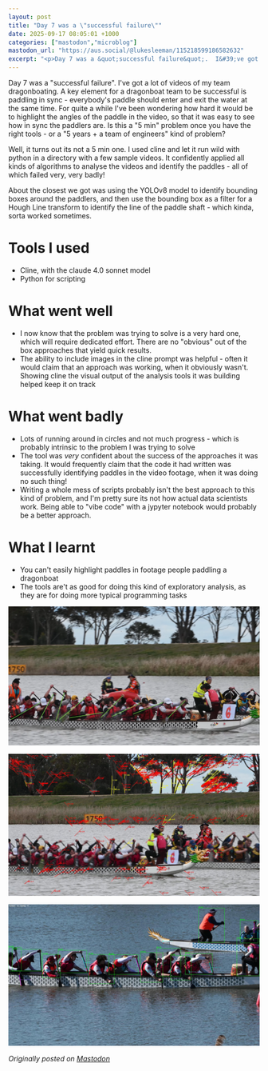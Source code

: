 ```yaml
---
layout: post
title: "Day 7 was a \"successful failure\""
date: 2025-09-17 08:05:01 +1000
categories: ["mastodon","microblog"]
mastodon_url: "https://aus.social/@lukesleeman/115218599186582632"
excerpt: "<p>Day 7 was a &quot;successful failure&quot;.  I&#39;ve got a lot of videos of my team dragonboating.  A key element for a dragonboat team to be succ..."
---
```


Day 7 was a "successful failure". I've got a lot of videos of my team dragonboating. A key element for a dragonboat team to be successful is paddling in sync - everybody's paddle should enter and exit the water at the same time. For quite a while I've been wondering how hard it would be to highlight the angles of the paddle in the video, so that it was easy to see how in sync the paddlers are. Is this a "5 min" problem once you have the right tools - or a "5 years + a team of engineers" kind of problem?

Well, it turns out its not a 5 min one. I used cline and let it run wild with python in a directory with a few sample videos. It confidently applied all kinds of algorithms to analyse the videos and identify the paddles - all of which failed very, very badly!

About the closest we got was using the YOLOv8 model to identify bounding boxes around the paddlers, and then use the bounding box as a filter for a Hough Line transform to identify the line of the paddle shaft - which kinda, sorta worked sometimes. 

# Tools I used

- Cline, with the claude 4.0 sonnet model
- Python for scripting

# What went well

- I now know that the problem was trying to solve is a very hard one, which will require dedicated effort. There are no "obvious" out of the box approaches that yield quick results.
- The ability to include images in the cline prompt was helpful - often it would claim that an approach was working, when it obviously wasn't. Showing cline the visual output of the analysis tools it was building helped keep it on track

# What went badly

- Lots of running around in circles and not much progress - which is probably intrinsic to the problem I was trying to solve
- The tool was _very_ confident about the success of the approaches it was taking. It would frequently claim that the code it had written was successfully identifying paddles in the video footage, when it was doing no such thing!
- Writing a whole mess of scripts probably isn't the best approach to this kind of problem, and I'm pretty sure its not how actual data scientists work. Being able to "vibe code" with a jypyter notebook would probably be a better approach.

# What I learnt

- You can't easily highlight paddles in footage people paddling a dragonboat
- The tools are't as good for doing this kind of exploratory analysis, as they are for doing more typical programming tasks

![What I wanted - a picture of a team dragon boat paddling.  Their paddles are successfully highlighted in green.  This is because I did the markup of this image by hand. ](/assets/images/mastodon/2025-09-17-day-7-was-a-successful-failure-1.png)

![What I got - a picutre of a dragon boat team paddling, with an absoulte mess of false positive detections for paddles.  Most of which are tree branches in the background.](/assets/images/mastodon/2025-09-17-day-7-was-a-successful-failure-2.jpg)

![The closest I got to something working properly. Its a picture of a dragon boating team - each of the paddlers is highlighted with a bounding box generated by the YOLOv8 computer vision model.  Within the bounding box, a few paddles have actually been successfully identified. ](/assets/images/mastodon/2025-09-17-day-7-was-a-successful-failure-3.jpg)



*Originally posted on [Mastodon](https://aus.social/@lukesleeman/115218599186582632)*
